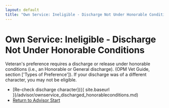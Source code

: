 ```yaml
---
layout: default
title: "Own Service: Ineligible - Discharge Not Under Honorable Conditions"
---
```


# Own Service: Ineligible - Discharge Not Under Honorable Conditions

Veteran's preference requires a discharge or release under honorable conditions (i.e., an Honorable or General discharge). (OPM Vet Guide, section ['Types of Preference']). If your discharge was of a different character, you may not be eligible.

* [Re-check discharge character]({{ site.baseurl }}/advisor/ownservice_discharged_honorableconditions.md)
* [Return to Advisor Start](./start.md)
